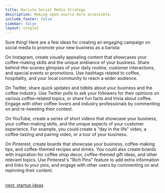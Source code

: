 ```yaml
---
title: Barista Social Media Strategy
description: Making open-source more accessible.
include_footer: false
sidebar: false
layout: single2
---
```


<p>
Sure thing! Here are a few ideas for creating an engaging campaign on social media to promote your new business as a barista:

On Instagram, create visually appealing content that showcases your coffee-making skills and the unique ambiance of your business. Share behind-the-scenes glimpses of your daily routine, customer interactions, and special events or promotions. Use hashtags related to coffee, hospitality, and your local community to reach a wider audience.

On Twitter, share quick updates and tidbits about your business and the coffee industry. Use Twitter polls to ask your followers for their opinions on various coffee-related topics, or share fun facts and trivia about coffee. Engage with other coffee-lovers and industry professionals by commenting on and re-tweeting their content.

On YouTube, create a series of short videos that showcase your business, your coffee-making skills, and the unique aspects of your customer experience. For example, you could create a "day in the life" video, a coffee-tasting and pairing video, or a tour of your business.

On Pinterest, create boards that showcase your business, coffee-making tips, and coffee-themed recipes and drinks. You could also create boards with inspiration for coffee shop decor, coffee-themed gift ideas, and other relevant topics. Use Pinterest's "Rich Pins" feature to add extra information and links to your pins, and engage with other users by commenting on and repinning their content.

<br>
<a href="https://workdojos.com/baristas/startup">next: startup ideas</a>
</p>